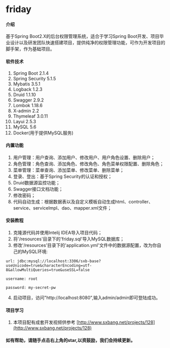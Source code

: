 # friday

#### 介绍
基于Spring Boot2.X的后台权限管理系统，适合于学习Spring Boot开发、项目毕业设计以及研发团队快速搭建项目，提供纯净的权限管理功能，可作为开发项目的脚手架，作为基础项目。

#### 软件技术
1. Spring Boot 2.1.4
2. Spring Security 5.1.5
3. Mybatis 3.5.1
4. Logback 1.2.3
5. Druid 1.1.10
6. Swagger 2.9.2
7. Lombok 1.18.6
8. X-admin 2.2
9. Thymeleaf 3.0.11
10. Layui 2.5.3
11. MySQL 5.6
12. Docker(用于提供MySQL服务) 

#### 内置功能
1. 用户管理：用户查询、添加用户、修改用户、用户角色设置、删除用户；
2. 角色管理：角色查询、添加角色、修改角色、角色菜单权限配置、删除角色；
3. 菜单管理：菜单查询、添加菜单、修改菜单、删除菜单；
4. 登录、登出：基于Spring Security的认证和授权；
5. Druid数据源监控功能；
6. Swagger接口文档功能；
7. 修改密码；
8. 代码自动生成：根据数据表以及自定义模板自动生成html、controller、service、serviceImpl、dao、mapper.xml文件；

#### 安装教程

1. 克隆源代码并使用Intelij IDEA导入项目代码；
2. 将'/resources'目录下的'friday.sql'导入MySQL数据库；
3. 修改'/resources'目录下的'application.yml'文件中的数据源配置，改为你自己的MySQL环境:

```
url: jdbc:mysql://localhost:3306/sxb-base?useUnicode=true&characterEncoding=utf-8&allowMultiQueries=true&useSSL=false

username: root

password: my-secret-pw
```

4. 启动项目，访问"http://localhost:8080",输入admin/admin即可登陆成功。

#### 项目学习

1. 本项目配有成套开发视频供参考 [http://www.sxbang.net/projects/128](http://www.sxbang.net/projects/128)

#### 如有帮助，请随手点击右上角的star,以资鼓励，我们会持续更新。

